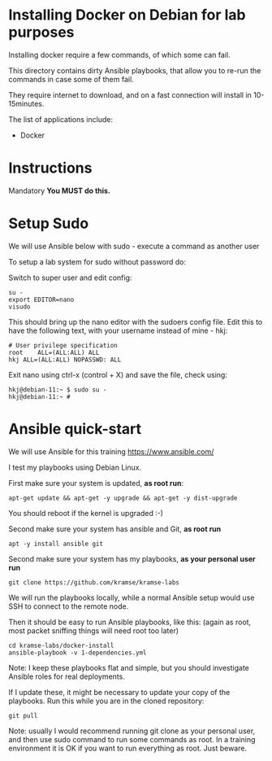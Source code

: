 # Installing Docker on Debian for lab purposes


Installing docker require a few commands, of which some can fail.

This directory contains dirty Ansible playbooks, that allow you to re-run the commands in case some of them fail.

They require internet to download, and on a fast connection will install in 10-15minutes.

The list of applications include:
* Docker



# Instructions

Mandatory **You MUST do this.**


# Setup Sudo

We will use Ansible below with sudo - execute a command as another user

To setup a lab system for sudo without password do:

Switch to super user and edit config:
```
su -
export EDITOR=nano
visudo
```

This should bring up the nano editor with the sudoers config file. Edit this to have the following text, with your username instead of mine - hkj:
```
# User privilege specification
root	ALL=(ALL:ALL) ALL
hkj	ALL=(ALL:ALL) NOPASSWD: ALL
```

Exit nano using ctrl-x   (control + X) and save the file, check using:

```
hkj@debian-11:~ $ sudo su -
hkj@debian-11:~ #
```


# Ansible quick-start

We will use Ansible for this training https://www.ansible.com/

I test my playbooks using Debian Linux.

First make sure your system is updated, **as root run**:
```
apt-get update && apt-get -y upgrade && apt-get -y dist-upgrade
```
You should reboot if the kernel is upgraded :-)

Second make sure your system has ansible and Git, **as root run**
```
apt -y install ansible git
```

Second make sure your system has my playbooks, **as your personal user run**
```
git clone https://github.com/kramse/kramse-labs
```

We will run the playbooks locally, while a normal Ansible setup would use SSH to connect to the remote node.

Then it should be easy to run Ansible playbooks, like this:
(again as root, most packet sniffing things will need root too later)
```
cd kramse-labs/docker-install
ansible-playbook -v 1-dependencies.yml
```

Note: I keep these playbooks flat and simple, but you should investigate Ansible roles for real deployments.

If I update these, it might be necessary to update your copy of the playbooks.
Run this while you are in the cloned repository:
```
git pull
```



Note: usually I would recommend running git clone as your personal user, and then use sudo command to run some commands as root. In a training environment it is OK if you want to run everything as root. Just beware.
